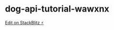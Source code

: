 # dog-api-tutorial-wawxnx

[Edit on StackBlitz ⚡️](https://stackblitz.com/edit/dog-api-tutorial-wawxnx)